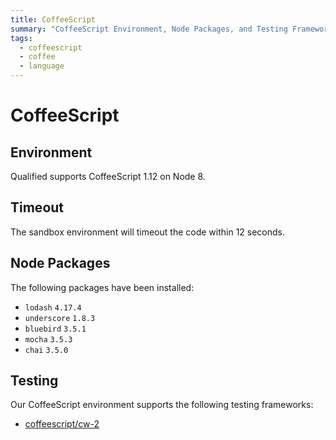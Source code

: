 ```yaml
---
title: CoffeeScript
summary: "CoffeeScript Environment, Node Packages, and Testing Frameworks"
tags:
  - coffeescript
  - coffee
  - language
---
```


# CoffeeScript

## Environment

Qualified supports CoffeeScript 1.12 on Node 8.

## Timeout

The sandbox environment will timeout the code within 12 seconds.


## Node Packages

The following packages have been installed:

- `lodash` `4.17.4`
- `underscore` `1.8.3`
- `bluebird` `3.5.1`
- `mocha` `3.5.3`
- `chai` `3.5.0`

## Testing

Our CoffeeScript environment supports the following testing frameworks:

- [coffeescript/cw-2](/reference/languages/coffeescript/cw-2)
